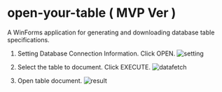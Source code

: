 # open-your-table ( MVP Ver )
A WinForms application for generating and downloading database table specifications.

1. Setting Database Connection Information. Click OPEN.
![setting](https://github.com/sudongcu/open-your-table/assets/39644202/3f69faf8-c3dd-43e8-ba66-5a63e457b8a0)

2. Select the table to document. Click EXECUTE.
![datafetch](https://github.com/sudongcu/open-your-table/assets/39644202/0350e8c7-3714-4932-a20e-04d5aac00465)

3. Open table document.
![result](https://github.com/sudongcu/open-your-table/assets/39644202/9afeefcd-a09c-49a1-86b3-7e3004dcfa4d)
